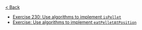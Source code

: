 [< Back](../README.md)

* [Exercise 230: Use algorithms to implement `isPellet`](is_pellet/README.md)
* [Exercise: Use algorithms to implement `eatPelletAtPosition`](eat_pellet/README.md)
